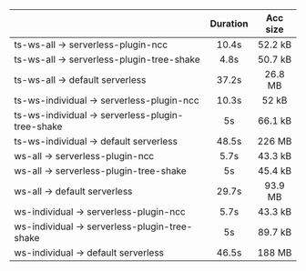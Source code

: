 |                                                  | Duration | Acc size |
| :----------------------------------------------- | :------: | :------: |
| ts-ws-all -> serverless-plugin-ncc               |   10.4s  |  52.2 kB |
| ts-ws-all -> serverless-plugin-tree-shake        |   4.8s   |  50.7 kB |
| ts-ws-all -> default serverless                  |   37.2s  |  26.8 MB |
| ts-ws-individual -> serverless-plugin-ncc        |   10.3s  |   52 kB  |
| ts-ws-individual -> serverless-plugin-tree-shake |    5s    |  66.1 kB |
| ts-ws-individual -> default serverless           |   48.5s  |  226 MB  |
| ws-all -> serverless-plugin-ncc                  |   5.7s   |  43.3 kB |
| ws-all -> serverless-plugin-tree-shake           |    5s    |  45.4 kB |
| ws-all -> default serverless                     |   29.7s  |  93.9 MB |
| ws-individual -> serverless-plugin-ncc           |   5.7s   |  43.3 kB |
| ws-individual -> serverless-plugin-tree-shake    |    5s    |  89.7 kB |
| ws-individual -> default serverless              |   46.5s  |  188 MB  |